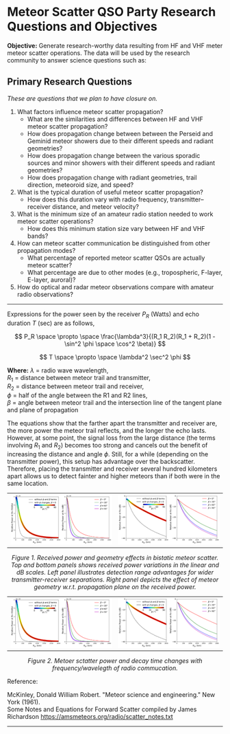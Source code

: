# Meteor Scatter QSO Party Research Questions and Objectives

**Objective:** Generate research-worthy data resulting from HF and VHF meter meteor scatter operations. The data will be used by the research community to answer science questions such as:

## Primary Research Questions
*These are questions that we plan to have closure on.*
1. What factors influence meteor scatter propagation?
   - What are the similarities and differences between HF and VHF meteor scatter propagation?
   - How does propagation change between between the Perseid and Geminid meteor showers due to their different speeds and radiant geometries?
   - How does propagation change between the various sporadic sources and minor showers with their different speeds and radiant geometries?
   - How does propagation change with radiant geometries, trail direction, meteoroid size, and speed?
2. What is the typical duration of useful meteor scatter propagation?
   - How does this duration vary with radio frequency, transmitter–receiver distance, and meteor velocity?
3. What is the minimum size of an amateur radio station needed to work meteor scatter operations?
   - How does this minimum station size vary between HF and VHF bands?
4. How can meteor scatter communication be distinguished from other propagation modes?
   - What percentage of reported meteor scatter QSOs are actually meteor scatter?
   - What percentage are due to other modes (e.g., tropospheric, F-layer, E-layer, auroral)?
5. How do optical and radar meteor observations compare with amateur radio observations?

-----
Expressions for the power seen by the receiver $P_R$ (Watts) and echo duration $T$ (sec) are as follows,

$$ P_R \space \propto \space \frac{\lambda^3}{(R_1 R_2)(R_1 + R_2)(1 - \sin^2 \phi \space \cos^2 \beta)} $$  

$$ T \space \propto \space \lambda^2 \sec^2 \phi $$  

**Where:** 
$\lambda$ = radio wave wavelength,  
$R_1$ = distance between meteor trail and transmitter,  
$R_2$ = distance between meteor trail and receiver,  
$\phi$ = half of the angle between the R1 and R2 lines,  
$\beta$ = angle between meteor trail and the intersection line of the tangent plane and plane of propagation 

The equations show that the farther apart the transmitter and receiver are, the more power the meteor trail reflects, and the longer the echo lasts. However, at some point, the signal loss from the large distance (the terms involving $R_1$ and $R_2$) becomes too strong and cancels out the benefit of increasing the distance and angle $\phi$. Still, for a while (depending on the transmitter power), this setup has advantage over the backscatter. Therefore, placing the transmitter and receiver several hundred kilometers apart allows us to detect fainter and higher meteors than if both were in the same location.


<div align="center">
<table>
  <tr>
    <td align="center" width="50%">
      <img src="fig_Pr_changes_with_angles_linear.png" width="500">
    </td>
    <td align="center" width="50%">
      <img src="fig_Pr_changes_with_angles_dB.png" width="500">
    </td>
  </tr>
</table>
<p><em>Figure 1. Received power and geometry effects in bistatic meteor scatter. Top and bottom panels shows received power variations in the linear and dB scales. Left panel illustrates detection range advantages for wider transmitter-receiver separations. Right panel depicts the effect of meteor geometry w.r.t. propagation plane on the received power.</em></p>
<div>


<div align="center">
<table>
  <tr>
    <td align="center" width="50%">
      <img src="fig_Pr_changes_with_angles_linear.png" width="500"><br>
    </td>
    <td align="center" width="50%">
      <img src="fig_Pr_changes_with_angles_dB.png" width="500"><br>
    </td>
  </tr>
</table>
<p><em>Figure 2. Metoer sctatter power and decay time changes with frequency/wavelegth of radio commucation.</em></p>
<div>

<div align="left">
Reference:  
   
McKinley, Donald William Robert. "Meteor science and engineering." New York (1961).  
Some Notes and Equations for Forward Scatter compiled by James Richardson https://amsmeteors.org/radio/scatter_notes.txt
<div>
   
----
